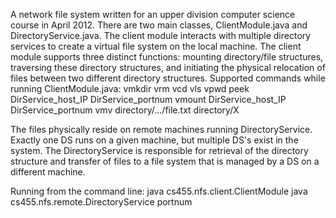 A network file system written for an upper division computer science course in April 2012. There are two main classes, ClientModule.java and DirectoryService.java. The client module interacts with multiple directory services to create a virtual file system on the local machine. The client module supports three distinct functions: mounting directory/file structures, traversing these directory structures, and initiating the physical relocation of files between two different directory structures. Supported commands while running ClientModule.java:
vmkdir
vrm
vcd
vls
vpwd
peek DirService\_host\_IP DirService\_portnum
vmount DirService\_host\_IP DirService\_portnum
vmv directory/.../file.txt directory/X

The files physically reside on remote machines running DirectoryService. Exactly one DS runs on a given machine, but multiple DS's exist in the system. The DirectoryService is responsible for retrieval of the directory structure and transfer of files to a file system that is managed by a DS on a different machine.

Running from the command line:
java cs455.nfs.client.ClientModule
java cs455.nfs.remote.DirectoryService portnum